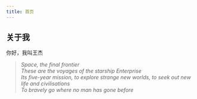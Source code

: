 ```yaml
---
title: 首页
---
```


## 关于我
你好，我叫王杰



> *Space, the final frontier*   
*These are the voyages of the starship Enterprise*  
*Its five-year mission, to explore strange new worlds, to seek out new life and civilisations*  
*To bravely go where no man has gone before*
 
